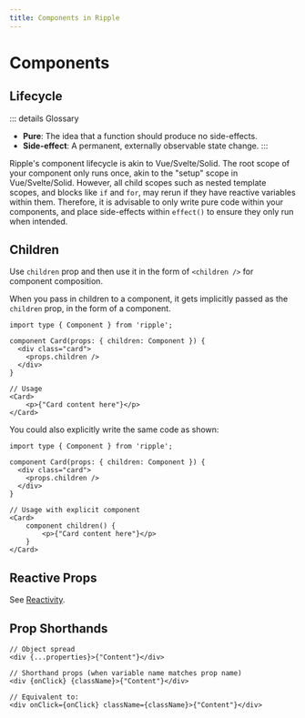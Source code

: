 ```yaml
---
title: Components in Ripple
---
```


# Components

## Lifecycle

::: details Glossary

- **Pure**: The idea that a function should produce no side-effects.
- **Side-effect**: A permanent, externally observable state change.
  :::

Ripple's component lifecycle is akin to Vue/Svelte/Solid. The root scope of your
component only runs once, akin to the "setup" scope in Vue/Svelte/Solid. However,
all child scopes such as nested template scopes, and blocks like `if` and `for`,
may rerun if they have reactive variables within them. Therefore, it is
advisable to only write pure code within your components, and place side-effects
within `effect()` to ensure they only run when intended.

## Children

Use `children` prop and then use it in the form of `<children />` for component composition.

When you pass in children to a component, it gets implicitly passed as the `children` prop, in the form of a component.

```ripple
import type { Component } from 'ripple';

component Card(props: { children: Component }) {
  <div class="card">
    <props.children />
  </div>
}

// Usage
<Card>
	<p>{"Card content here"}</p>
</Card>
```

You could also explicitly write the same code as shown:

```ripple
import type { Component } from 'ripple';

component Card(props: { children: Component }) {
  <div class="card">
    <props.children />
  </div>
}

// Usage with explicit component
<Card>
	component children() {
		<p>{"Card content here"}</p>
	}
</Card>
```

## Reactive Props

See [Reactivity](/docs/guide/reactivity#Props-and-Attributes).

## Prop Shorthands

```ripple
// Object spread
<div {...properties}>{"Content"}</div>

// Shorthand props (when variable name matches prop name)
<div {onClick} {className}>{"Content"}</div>

// Equivalent to:
<div onClick={onClick} className={className}>{"Content"}</div>
```
